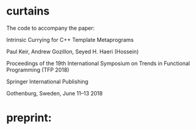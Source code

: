 # curtains

The code to accompany the paper:

Intrinsic Currying for C++ Template Metaprograms

Paul Keir, Andrew Gozillon, Seyed H. Haeri (Hossein)

Proceedings of the 19th International Symposium on Trends in Functional Programming (TFP 2018)

Springer International Publishing

Gothenburg, Sweden, June 11–13 2018

# preprint:
[](https://research-portal.uws.ac.uk/files/11886160/2018_11_30_Keir_et_al_Currying.pdf)
